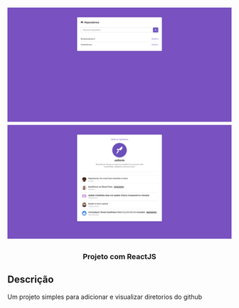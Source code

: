<h1 align=center>
<img src="https://raw.githubusercontent.com/jeftejustino/primeiro-projeto-com-reactjs/master/.github/img1.png">
<img src="https://raw.githubusercontent.com/jeftejustino/primeiro-projeto-com-reactjs/master/.github/img2.png">
</h1>

<h3 align=center>Projeto com ReactJS</h3>

## Descrição
  
  Um projeto simples para adicionar e visualizar diretorios do github

